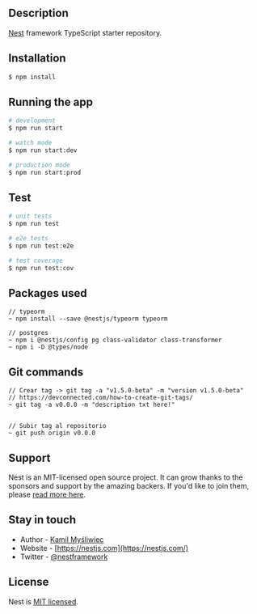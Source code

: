 ## Description

[Nest](https://github.com/nestjs/nest) framework TypeScript starter repository.

## Installation

```bash
$ npm install
```

## Running the app

```bash
# development
$ npm run start

# watch mode
$ npm run start:dev

# production mode
$ npm run start:prod
```

## Test

```bash
# unit tests
$ npm run test

# e2e tests
$ npm run test:e2e

# test coverage
$ npm run test:cov
```

## Packages used

```
// typeorm
~ npm install --save @nestjs/typeorm typeorm

// postgres
~ npm i @nestjs/config pg class-validator class-transformer
~ npm i -D @types/node
```
## Git commands

```
// Crear tag -> git tag -a "v1.5.0-beta" -m "version v1.5.0-beta"
// https://devconnected.com/how-to-create-git-tags/
~ git tag -a v0.0.0 -m "description txt here!"


// Subir tag al repositorio
~ git push origin v0.0.0
```

## Support

Nest is an MIT-licensed open source project. It can grow thanks to the sponsors and support by the amazing backers. If you'd like to join them, please [read more here](https://docs.nestjs.com/support).

## Stay in touch

- Author - [Kamil Myśliwiec](https://kamilmysliwiec.com)
- Website - [https://nestjs.com](https://nestjs.com/)
- Twitter - [@nestframework](https://twitter.com/nestframework)

## License

Nest is [MIT licensed](LICENSE).
